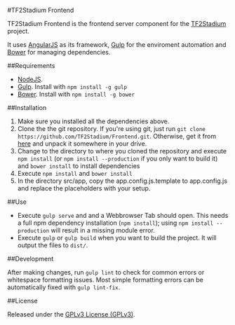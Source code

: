 #TF2Stadium Frontend

TF2Stadium Frontend is the frontend server component for the [TF2Stadium](tf2stadium.com) project.

It uses [AngularJS](https://angularjs.org/) as its framework, [Gulp](http://gulpjs.com) for the enviroment automation and [Bower](http://bower.io) for managing dependencies.

##Requirements

* [NodeJS](http://nodejs.org).
* [Gulp](http://gulpjs.com). Install with `npm install -g gulp`
* [Bower](http://bower.io). Install with `npm install -g bower`

##Installation

1. Make sure you installed all the dependencies above.
2. Clone the the git repository. If you're using git, just run `git clone https://github.com/TF2Stadium/Frontend.git`. Otherwise, get it from [here](https://github.com/TF2Stadium/Frontend/archive/master.zip) and unpack it somewhere in your drive.
3. Change to the directory to where you cloned the repository and execute `npm install` (or `npm install --production` if you only want to build it) and `bower install` to install dependencies
4. Execute `npm install` and `bower install`
5. In the directory src/app, copy the app.config.js.template to app.config.js and replace the placeholders with your setup.

##Use

* Execute `gulp serve` and and a Webbrowser Tab should open. This needs a full npm dependency installation (`npm install`); using `npm install --production` will result in a missing module error.
* Execute `gulp` or `gulp build` when you want to build the project. It will output the files to `dist/`.

##Development

After making changes, run `gulp lint` to check for common errors or whitespace formatting issues. Most simple formatting errors can be automatically fixed with `gulp lint-fix`.

##License

Released under the [GPLv3 License (GPLv3)](https://github.com/TF2Stadium/Frontend/blob/master/LICENSE).

